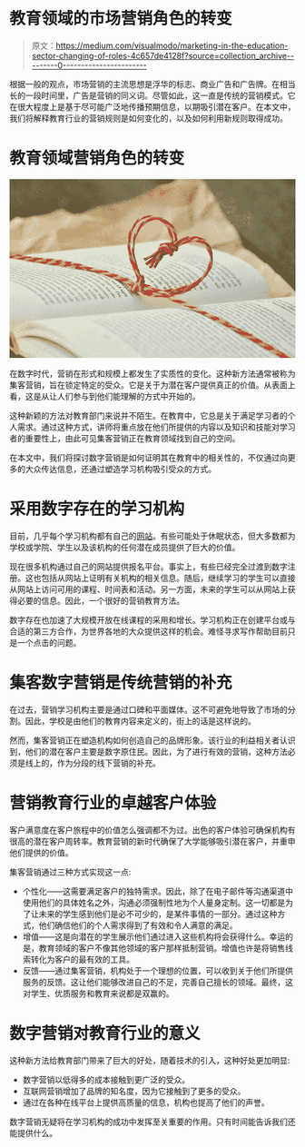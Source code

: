 # 教育领域的市场营销角色的转变

> 原文：<https://medium.com/visualmodo/marketing-in-the-education-sector-changing-of-roles-4c657de4128f?source=collection_archive---------0----------------------->

根据一般的观点，市场营销的主流思想是浮华的标志、商业广告和广告牌。在相当长的一段时间里，广告是营销的同义词。尽管如此，这一直是传统的营销模式。它在很大程度上是基于尽可能广泛地传播预期信息，以期吸引潜在客户。在本文中，我们将解释教育行业的营销规则是如何变化的，以及如何利用新规则取得成功。

# 教育领域营销角色的转变

![](img/4e9ba3ef1504c1afd8e69fe96143075c.png)

在数字时代，营销在形式和规模上都发生了实质性的变化。这种新方法通常被称为集客营销，旨在锁定特定的受众。它是关于为潜在客户提供真正的价值。从表面上看，这是从让人们参与到他们能理解的方式中开始的。

这种新颖的方法对教育部门来说并不陌生。在教育中，它总是关于满足学习者的个人需求。通过这种方式，讲师将重点放在他们所提供的内容以及知识和技能对学习者的重要性上，由此可见集客营销正在教育领域找到自己的空间。

在本文中，我们将探讨数字营销是如何证明其在教育中的相关性的，不仅通过向更多的大众传达信息，还通过塑造学习机构吸引受众的方式。

# 采用数字存在的学习机构

目前，几乎每个学习机构都有自己的[网站](https://visualmodo.com/essential-tips-on-designing-a-healthcare-website/)。有些可能处于休眠状态，但大多数都为学校或学院、学生以及该机构的任何潜在成员提供了巨大的价值。

现在很多机构通过自己的网站提供报名平台。事实上，有些已经完全过渡到数字注册。这也包括从网站上证明有关机构的相关信息。随后，继续学习的学生可以直接从网站上访问可用的课程、时间表和活动。另一方面，未来的学生可以从网站上获得必要的信息。因此，一个很好的营销教育方法。

数字存在也加速了大规模开放在线课程的采用和增长。学习机构正在创建平台或与合适的第三方合作，为世界各地的大众提供这样的机会。难怪寻求写作帮助目前只是一个点击的问题。

# 集客数字营销是传统营销的补充

在过去，营销学习机构主要是通过口碑和平面媒体。这不可避免地导致了市场的分割。因此，学校是由他们的教育内容来定义的，街上的话是这样说的。

然而，集客营销正在塑造机构如何创造自己的品牌形象。该行业的利益相关者认识到，他们的潜在客户主要是数字原住民。因此，为了进行有效的营销，这种方法必须是线上的，作为分段的线下营销的补充。

# 营销教育行业的卓越客户体验

客户满意度在客户旅程中的价值怎么强调都不为过。出色的客户体验可确保机构有很高的潜在客户周转率。教育营销的新时代确保了大学能够吸引潜在客户，并重申他们提供的价值。

集客营销通过三种方式实现这一点:

*   个性化——这需要满足客户的独特需求。因此，除了在电子邮件等沟通渠道中使用他们的具体姓名之外，沟通必须强制性地为个人量身定制。这一切都是为了让未来的学生感到他们是必不可少的，是某件事情的一部分。通过这种方式，他们确信他们的个人需求得到了有效和令人满意的满足。
*   增值——这是向潜在的学生展示他们通过进入这些机构将会获得什么。幸运的是，教育领域的客户不像其他领域的客户那样抵制营销。增值也许是将销售线索转化为客户的最有效的工具。
*   反馈——通过集客营销，机构处于一个理想的位置，可以收到关于他们所提供服务的反馈。这让他们能够改进自己的不足，完善自己擅长的领域。最终，这对学生、优质服务和教育来说都是双赢的。

# 数字营销对教育行业的意义

这种新方法给教育部门带来了巨大的好处，随着技术的引入，这种好处更加明显:

*   数字营销以低得多的成本接触到更广泛的受众。
*   互联网营销增加了品牌的知名度，因为它接触到了更多的受众。
*   通过在各种在线平台上提供高质量的信息，机构也提高了他们的声誉。

数字营销无疑将在学习机构的成功中发挥至关重要的作用。只有时间能告诉我们还能提供什么。